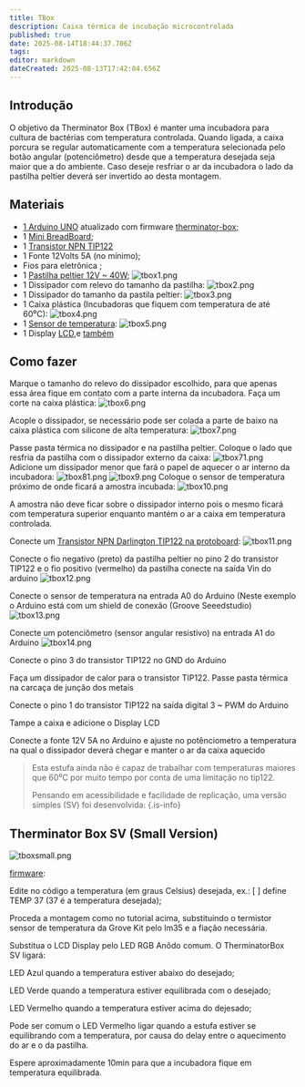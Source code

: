 ```yaml
---
title: TBox
description: Caixa térmica de incubação microcontrolada
published: true
date: 2025-08-14T18:44:37.706Z
tags: 
editor: markdown
dateCreated: 2025-08-13T17:42:04.656Z
---
```


## Introdução

O objetivo da Therminator Box (TBox) é manter uma incubadora para cultura de bactérias com temperatura controlada. Quando ligada, a caixa porcura se regular automaticamente com a temperatura selecionada pelo botão angular (potenciômetro) desde que a temperatura desejada seja maior que a do ambiente. Caso deseje resfriar o ar da incubadora o lado da pastilha peltier deverá ser invertido ao desta montagem.

## Materiais

- [1 Arduino UNO](https://www.arduino.cc/en/Main/ArduinoBoardUno) atualizado com firmware [therminator-box](https://github.com/guimasan/T-box);
- 1 [Mini BreadBoard](https://www.sparkfun.com/breadboard-mini-modular-white.html);
- 1 [Transistor NPN TIP122](https://cdn-shop.adafruit.com/datasheets/TIP120.pdf) 
- 1 Fonte 12Volts 5A (no mínimo);
- Fios para eletrônica ;
- 1 [Pastilha peltier 12V ~ 40W](http://peltiermodules.com/peltier.datasheet/TEC1-12705.pdf);
![tbox1.png](/projetos/maedagua/tbox1.png)
- 1 Dissipador com relevo do tamanho da pastilha:
![tbox2.png](/projetos/maedagua/tbox2.png)
- 1 Dissipador do tamanho da pastila peltier:
![tbox3.png](/projetos/maedagua/tbox3.png)
- 1 Caixa plástica (Incubadoras que fiquem com temperatura de até 60⁰C):
![tbox4.png](/projetos/maedagua/tbox4.png)
- 1 [Sensor de temperatura](https://wiki.seeedstudio.com/Grove-Temperature_Sensor/):
![tbox5.png](/projetos/maedagua/tbox5.png)
- 1 Display [LCD](https://wiki.seeedstudio.com/Grove-LCD_RGB_Backlight/),e [também](https://wiki.seeedstudio.com/Grove-LCD_RGB_Backlight/)

## Como fazer

Marque o tamanho do relevo do dissipador escolhido, para que apenas essa área fique em contato com a parte interna da incubadora. Faça um corte na caixa plástica:
![tbox6.png](/projetos/maedagua/tbox6.png)

Acople o dissipador, se necessário pode ser colada a parte de baixo na caixa plástica com silicone de alta temperatura:
![tbox7.png](/projetos/maedagua/tbox7.png)

Passe pasta térmica no dissipador e na pastilha peltier. Coloque o lado que resfria da pastilha com o dissipador externo da caixa:
![tbox71.png](/projetos/maedagua/tbox71.png)
Adicione um dissipador menor que fará o papel de aquecer o ar interno da incubadora:
![tbox81.png](/projetos/maedagua/tbox81.png)
![tbox9.png](/projetos/maedagua/tbox9.png)
Coloque o sensor de temperatura próximo de onde ficará a amostra incubada:
![tbox10.png](/projetos/maedagua/tbox10.png)

A amostra não deve ficar sobre o dissipador interno pois o mesmo ficará com temperatura superior enquanto mantém o ar a caixa em temperatura controlada.

Conecte um [Transistor NPN Darlington TIP122 na protoboard](https://cdn-shop.adafruit.com/datasheets/TIP120.pdf):
![tbox11.png](/projetos/maedagua/tbox11.png)

Conecte o fio negativo (preto) da pastilha peltier no pino 2 do transistor TIP122 e o fio positivo (vermelho) da pastilha conecte na saída Vin do arduino
![tbox12.png](/projetos/maedagua/tbox12.png)

Conecte o sensor de temperatura na entrada A0 do Arduino (Neste exemplo o Arduino está com um shield de conexão (Groove Seeedstudio)
![tbox13.png](/projetos/maedagua/tbox13.png)

Conecte um potenciômetro (sensor angular resistivo) na entrada A1 do Arduino
![tbox14.png](/projetos/maedagua/tbox14.png)

Conecte o pino 3 do transistor TIP122 no GND do Arduino


Faça um dissipador de calor para o transistor TIP122. Passe pasta térmica na carcaça de junção dos metais

Conecte o pino 1 do transistor TIP122 na saída digital 3 ~ PWM do Arduino

Tampe a caixa e adicione o Display LCD

Conecte a fonte 12V 5A no Arduino e ajuste no potênciometro a temperatura na qual o dissipador deverá chegar e manter o ar da caixa aquecido

> Esta estufa ainda não é capaz de trabalhar com temperaturas maiores que 60⁰C por muito tempo por conta de uma limitação no tip122.
> 
> Pensando em acessibilidade e facilidade de replicação, uma versão simples (SV) foi desenvolvida:
{.is-info}


## Therminator Box SV (Small Version)

![tboxsmall.png](/projetos/maedagua/tboxsmall.png)

[firmware](https://github.com/guimasan/therminator-box/blob/master/therminatorBoxSV.ino): 

Edite no código a temperatura (em graus Celsius) desejada, ex.: [ ] define TEMP 37 (37 é a temperatura desejada);

Proceda a montagem como no tutorial acima, substituindo o termistor sensor de temperatura da Grove Kit pelo lm35 e a fiação necessária.

Substitua o LCD Display pelo LED RGB Anôdo comum. O TherminatorBox SV ligará:

LED Azul quando a temperatura estiver abaixo do desejado;

LED Verde quando a temperatura estiver equilibrada com o desejado;

LED Vermelho quando a temperatura estiver acima do dejesado;

Pode ser comum o LED Vermelho ligar quando a estufa estiver se equilibrando com a temperatura, por causa do delay entre o aquecimento do ar e o da pastilha.

Espere aproximadamente 10min para que a incubadora fique em temperatura equilibrada.
